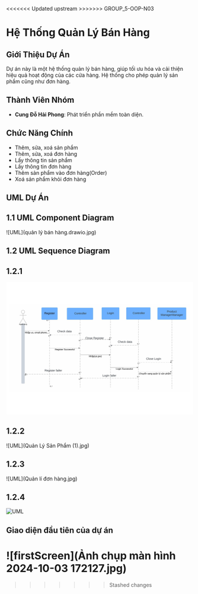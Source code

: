 <<<<<<< Updated upstream >>>>>>>
GROUP_5-OOP-N03 
# Hệ Thống Quản Lý Bán Hàng

## Giới Thiệu Dự Án
Dự án này là một hệ thống quản lý bán hàng, giúp tối ưu hóa và cải thiện hiệu quả hoạt động của các cửa hàng. Hệ thống cho phép quản lý sản phẩm cũng như đơn hàng.
## Thành Viên Nhóm

- **Cung Đỗ Hải Phong**: Phát triển phần mềm toàn diện.


## Chức Năng Chính
- Thêm, sửa, xoá sản phẩm
- Thêm, sửa, xoá đơn hàng
- Lấy thông tin sản phẩm
- Lấy thông tin đơn hàng
- Thêm sản phẩm vào đơn hàng(Order)
- Xoá sản phẩm khỏi đơn hàng

## UML Dự Án

## 1.1 UML Component Diagram

![UML](quản lý bán hàng.drawio.jpg)



## 1.2 UML Sequence Diagram

## 1.2.1 

![UML](Register-Login.jpg)

## 1.2.2

![UML](Quản Lý Sản Phẩm (1).jpg)


## 1.2.3

![UML](Quản lí đơn hàng.jpg)


## 1.2.4

![UML]()


## Giao diện đầu tiên của dự án
![firstScreen](Ảnh chụp màn hình 2024-10-03 172127.jpg)
=======

>>>>>>> Stashed changes
